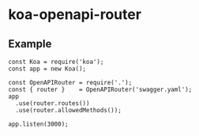# koa-openapi-router

## Example

```
const Koa = require('koa');
const app = new Koa();

const OpenAPIRouter = require('.');
const { router }    = OpenAPIRouter('swagger.yaml');
app
  .use(router.routes())
  .use(router.allowedMethods());

app.listen(3000);

```
